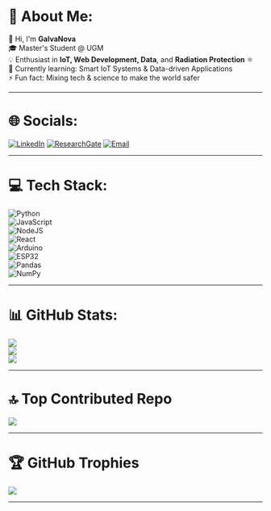 # 💫 About Me:
👋 Hi, I'm **GalvaNova** <br>
🎓 Master's Student @ UGM <br>
💡 Enthusiast in **IoT, Web Development, Data**, and **Radiation Protection** ⚛️ <br>
🌱 Currently learning: Smart IoT Systems & Data-driven Applications <br>
⚡ Fun fact: Mixing tech & science to make the world safer  

---

# 🌐 Socials:
[![LinkedIn](https://img.shields.io/badge/LinkedIn-%230077B5.svg?logo=linkedin&logoColor=white)](https://linkedin.com/in/yourlinkedin) 
[![ResearchGate](https://img.shields.io/badge/ResearchGate-00CCBB?logo=ResearchGate&logoColor=white)](https://www.researchgate.net/profile/yourprofile) 
[![Email](https://img.shields.io/badge/Gmail-D14836?logo=gmail&logoColor=white)](mailto:your.email@example.com)  

---

# 💻 Tech Stack:
![Python](https://img.shields.io/badge/Python-3776AB?style=for-the-badge&logo=python&logoColor=white)  
![JavaScript](https://img.shields.io/badge/JavaScript-323330?style=for-the-badge&logo=javascript&logoColor=%23F7DF1E)  
![NodeJS](https://img.shields.io/badge/Node.js-43853D?style=for-the-badge&logo=node.js&logoColor=white)  
![React](https://img.shields.io/badge/React-20232A?style=for-the-badge&logo=react&logoColor=61DAFB)  
![Arduino](https://img.shields.io/badge/Arduino-00979D?style=for-the-badge&logo=arduino&logoColor=white)  
![ESP32](https://img.shields.io/badge/ESP32-000000?style=for-the-badge&logo=espressif&logoColor=white)  
![Pandas](https://img.shields.io/badge/Pandas-150458?style=for-the-badge&logo=pandas&logoColor=white)  
![NumPy](https://img.shields.io/badge/NumPy-013243?style=for-the-badge&logo=numpy&logoColor=white)  

---

# 📊 GitHub Stats:
![](https://github-readme-stats.vercel.app/api?username=GalvaNova&theme=tokyonight&hide_border=false&include_all_commits=true&count_private=true)<br/>
![](https://github-readme-streak-stats.herokuapp.com/?user=GalvaNova&theme=tokyonight&hide_border=false)<br/>
![](https://github-readme-stats.vercel.app/api/top-langs/?username=GalvaNova&theme=tokyonight&hide_border=false&layout=compact)

---

# 🔝 Top Contributed Repo
![](https://github-contributor-stats.vercel.app/api?username=GalvaNova&limit=5&theme=tokyonight&combine_all_yearly_contributions=true)

---

# 🏆 GitHub Trophies
![](https://github-profile-trophy.vercel.app/?username=GalvaNova&theme=tokyonight&no-frame=false&no-bg=false&margin-w=4)

---
